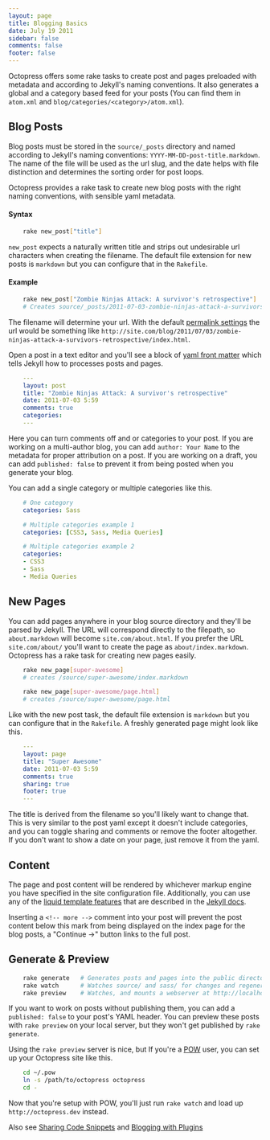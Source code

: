 ```yaml
---
layout: page
title: Blogging Basics
date: July 19 2011
sidebar: false
comments: false
footer: false
---
```


Octopress offers some rake tasks to create post and pages preloaded with metadata and according to Jekyll's naming conventions. It also generates a global and a category based feed for your posts (You can find them in `atom.xml` and `blog/categories/<category>/atom.xml`).

## Blog Posts
Blog posts must be stored in the `source/_posts` directory and named according to Jekyll's naming conventions: `YYYY-MM-DD-post-title.markdown`. The name of the file will be used
as the url slug, and the date helps with file distinction and determines the sorting order for post loops.

Octopress provides a rake task to create new blog posts with the right naming conventions, with sensible yaml metadata.

#### Syntax

``` sh
    rake new_post["title"]
```

`new_post` expects a naturally written title and strips out undesirable url characters when creating the filename.
The default file extension for new posts is `markdown` but you can configure that in the `Rakefile`.

#### Example

``` sh
    rake new_post["Zombie Ninjas Attack: A survivor's retrospective"]
    # Creates source/_posts/2011-07-03-zombie-ninjas-attack-a-survivors-retrospective.markdown
```

The filename will determine your url. With the default [permalink settings](https://github.com/mojombo/jekyll/wiki/Permalinks) the url would be something like
`http://site.com/blog/2011/07/03/zombie-ninjas-attack-a-survivors-retrospective/index.html`.

Open a post in a text editor and you'll see a block of [yaml front matter](https://github.com/mojombo/jekyll/wiki/yaml-front-matter)
which tells Jekyll how to processes posts and pages.

``` yaml
    ---
    layout: post
    title: "Zombie Ninjas Attack: A survivor's retrospective"
    date: 2011-07-03 5:59
    comments: true
    categories:
    ---
```

Here you can turn comments off and or categories to your post. If you are working on a multi-author blog, you can add `author: Your Name` to the
metadata for proper attribution on a post. If you are working on a draft, you can add `published: false` to prevent it from being posted when you generate your blog.

You can add a single category or multiple categories like this.

``` yaml
    # One category
    categories: Sass

    # Multiple categories example 1
    categories: [CSS3, Sass, Media Queries]

    # Multiple categories example 2
    categories:
    - CSS3
    - Sass
    - Media Queries
```

## New Pages

You can add pages anywhere in your blog source directory and they'll be parsed by Jekyll. The URL will correspond directly to the filepath, so `about.markdown` will become `site.com/about.html`. If you prefer the URL `site.com/about/` you'll want to create the page as `about/index.markdown`.
Octopress has a rake task for creating new pages easily.

``` sh
    rake new_page[super-awesome]
    # creates /source/super-awesome/index.markdown

    rake new_page[super-awesome/page.html]
    # creates /source/super-awesome/page.html
```

Like with the new post task, the default file extension is `markdown` but you can configure that in the `Rakefile`. A freshly generated page might look like this.

``` yaml
    ---
    layout: page
    title: "Super Awesome"
    date: 2011-07-03 5:59
    comments: true
    sharing: true
    footer: true
    ---
```

The title is derived from the filename so you'll likely want to change that. This is very similar to the post yaml except it doesn't include categories, and you can toggle sharing and comments or remove the footer altogether. If you don't want to show a date on your page, just remove it from the yaml.

## Content

The page and post content will be rendered by whichever markup engine you have specified in the site configuration file.  Additionally, you can use any of the [liquid template features](https://github.com/Shopify/liquid/wiki/Liquid-for-Designers) that are described in the [Jekyll docs](https://github.com/mojombo/jekyll/wiki/Template-Data).

Inserting a `<!-- more -->` comment into your post will prevent the post content below this mark from being displayed on the index page for the blog posts, a "Continue →" button links to the full post.

## Generate & Preview

``` sh
    rake generate   # Generates posts and pages into the public directory
    rake watch      # Watches source/ and sass/ for changes and regenerates
    rake preview    # Watches, and mounts a webserver at http://localhost:4000
```

If you want to work on posts without publishing them, you can add a `published: false` to your post's YAML header. You can preview these posts with `rake preview` on your local server, but they won't get published by `rake generate`.

Using the `rake preview` server is nice, but If you're a [POW](http://pow.cx) user, you can set up your Octopress site like this.

``` sh
    cd ~/.pow
    ln -s /path/to/octopress octopress
    cd -
```

Now that you're setup with POW, you'll just run `rake watch` and load up `http://octopress.dev` instead.

Also see [Sharing Code Snippets](/docs/blogging/code) and [Blogging with Plugins](/docs/blogging/plugins)
